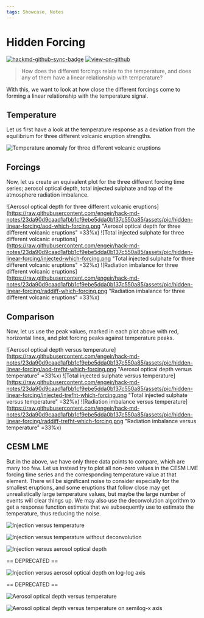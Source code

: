 ```yaml
---
tags: Showcase, Notes
---
```


# Hidden Forcing

[![hackmd-github-sync-badge](https://hackmd.io/j4L-EIhRQqGdl5KmiIZ-_w/badge)](https://hackmd.io/@engeir/SJPvH8Ecj)
[![view-on-github](https://img.shields.io/badge/View%20on-GitHub-yellowgreen)](https://github.com/engeir/hack-md-notes/blob/main/hidden-linear-forcing.md)

> How does the different forcings relate to the temperature, and does any of them have a
> linear relationship with temperature?

With this, we want to look at how close the different forcings come to forming a linear
relationship with the temperature signal.

## Temperature

Let us first have a look at the temperature response as a deviation from the equilibrium
for three different volcanic eruption strengths.

![Temperature anomaly for three different volcanic
eruptions](https://raw.githubusercontent.com/engeir/hack-md-notes/8f00ad6973ddabc008c2f26d45b8473bc8790f2b/assets/pic/hidden-linear-forcing/trefht-which-forcing.png
"Temperature anomaly for three different volcanic eruptions")

## Forcings

Now, let us create an equivalent plot for the three different forcing time series;
aerosol optical depth, total injected sulphate and top of the atmosphere radiation
imbalance.

![Aerosol optical depth for three different volcanic
eruptions](<https://raw.githubusercontent.com/engeir/hack-md-notes/23da90d9caad1afbb1cf9ebe5dda0b137c550a85/assets/pic/hidden-linear-forcing/aod-which-forcing.png>
"Aerosol optical depth for three different volcanic eruptions" =33%x) ![Total injected
sulphate for three different volcanic
eruptions](<https://raw.githubusercontent.com/engeir/hack-md-notes/23da90d9caad1afbb1cf9ebe5dda0b137c550a85/assets/pic/hidden-linear-forcing/injected-which-forcing.png>
"Total injected sulphate for three different volcanic eruptions" =32%x) ![Radiation
imbalance for three different volcanic
eruptions](<https://raw.githubusercontent.com/engeir/hack-md-notes/23da90d9caad1afbb1cf9ebe5dda0b137c550a85/assets/pic/hidden-linear-forcing/raddiff-which-forcing.png>
"Radiation imbalance for three different volcanic eruptions" =33%x)

## Comparison

Now, let us use the peak values, marked in each plot above with red, horizontal lines,
and plot forcing peaks against temperature peaks.

![Aerosol optical depth versus
temperature](<https://raw.githubusercontent.com/engeir/hack-md-notes/23da90d9caad1afbb1cf9ebe5dda0b137c550a85/assets/pic/hidden-linear-forcing/aod-trefht-which-forcing.png>
"Aerosol optical depth versus temperature" =33%x) ![Total injected sulphate versus
temperature](<https://raw.githubusercontent.com/engeir/hack-md-notes/23da90d9caad1afbb1cf9ebe5dda0b137c550a85/assets/pic/hidden-linear-forcing/injected-trefht-which-forcing.png>
"Total injected sulphate versus temperature" =32%x) ![Radiation imbalance versus
temperature](<https://raw.githubusercontent.com/engeir/hack-md-notes/23da90d9caad1afbb1cf9ebe5dda0b137c550a85/assets/pic/hidden-linear-forcing/raddiff-trefht-which-forcing.png>
"Radiation imbalance versus temperature" =33%x)

## CESM LME

But in the above, we have only three data points to compare, which are many too few. Let
us instead try to plot all non-zero values in the CESM LME forcing time series and the
corresponding temperature value at that element. There will be significant noise to
consider especially for the smallest eruptions, and some eruptions that follow close may
get unrealistically large temperature values, but maybe the large number of events will
clear things up. We may also use the deconvolution algorithm to get a response function
estimate that we subsequently use to estimate the temperature, thus reducing the noise.

![Injection versus
temperature](https://raw.githubusercontent.com/engeir/hack-md-notes/b9109bd/assets/pic/hidden-linear-forcing/injection_vs_temperature.png
"Injection versus temperature")

![Injection versus temperature without
deconvolution](https://raw.githubusercontent.com/engeir/hack-md-notes/b9109bd/assets/pic/hidden-linear-forcing/injection_vs_temperature_orig.png
"Injection versus temperature without deconvolution")

![Injection versus aerosol optical
depth](https://raw.githubusercontent.com/engeir/hack-md-notes/b9109bd/assets/pic/hidden-linear-forcing/injection_vs_aod.png
"Injection versus aerosol optical depth")

== DEPRECATED ==

![Injection versus aerosol optical depth on log-log
axis](https://raw.githubusercontent.com/engeir/hack-md-notes/5e6c202/assets/pic/hidden-linear-forcing/injection_vs_aod_loglog.png
"Injection versus aerosol optical depth")

== DEPRECATED ==

![Aerosol optical depth versus
temperature](https://raw.githubusercontent.com/engeir/hack-md-notes/a3ae5d0/assets/pic/hidden-linear-forcing/aod_vs_temperature.png
"Aerosol optical depth versus temperature")

![Aerosol optical depth versus temperature on semilog-x
axis](https://raw.githubusercontent.com/engeir/hack-md-notes/b9109bd/assets/pic/hidden-linear-forcing/aod_vs_temperature_semilogx.png
"Aerosol optical depth versus temperature")
